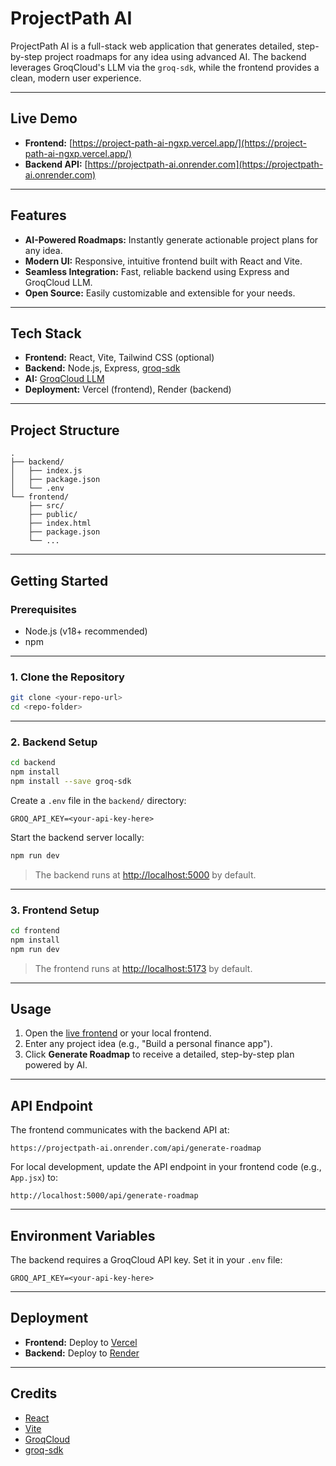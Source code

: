 # ProjectPath AI

ProjectPath AI is a full-stack web application that generates detailed, step-by-step project roadmaps for any idea using advanced AI. The backend leverages GroqCloud's LLM via the `groq-sdk`, while the frontend provides a clean, modern user experience.

---

## Live Demo

- **Frontend:** [https://project-path-ai-ngxp.vercel.app/](https://project-path-ai-ngxp.vercel.app/)
- **Backend API:** [https://projectpath-ai.onrender.com](https://projectpath-ai.onrender.com)

---

## Features

- **AI-Powered Roadmaps:** Instantly generate actionable project plans for any idea.
- **Modern UI:** Responsive, intuitive frontend built with React and Vite.
- **Seamless Integration:** Fast, reliable backend using Express and GroqCloud LLM.
- **Open Source:** Easily customizable and extensible for your needs.

---

## Tech Stack

- **Frontend:** React, Vite, Tailwind CSS (optional)
- **Backend:** Node.js, Express, [groq-sdk](https://www.npmjs.com/package/groq-sdk)
- **AI:** [GroqCloud LLM](https://groq.com/)
- **Deployment:** Vercel (frontend), Render (backend)

---

## Project Structure

```
.
├── backend/
│   ├── index.js
│   ├── package.json
│   └── .env
└── frontend/
    ├── src/
    ├── public/
    ├── index.html
    ├── package.json
    └── ...
```

---

## Getting Started

### Prerequisites

- Node.js (v18+ recommended)
- npm

---

### 1. Clone the Repository

```sh
git clone <your-repo-url>
cd <repo-folder>
```

---

### 2. Backend Setup

```sh
cd backend
npm install
npm install --save groq-sdk
```

Create a `.env` file in the `backend/` directory:

```
GROQ_API_KEY=<your-api-key-here>
```

Start the backend server locally:

```sh
npm run dev
```

> The backend runs at [http://localhost:5000](http://localhost:5000) by default.

---

### 3. Frontend Setup

```sh
cd frontend
npm install
npm run dev
```

> The frontend runs at [http://localhost:5173](http://localhost:5173) by default.

---

## Usage

1. Open the [live frontend](https://project-path-ai-ngxp.vercel.app/) or your local frontend.
2. Enter any project idea (e.g., "Build a personal finance app").
3. Click **Generate Roadmap** to receive a detailed, step-by-step plan powered by AI.

---

## API Endpoint

The frontend communicates with the backend API at:

```
https://projectpath-ai.onrender.com/api/generate-roadmap
```

For local development, update the API endpoint in your frontend code (e.g., `App.jsx`) to:

```
http://localhost:5000/api/generate-roadmap
```

---

## Environment Variables

The backend requires a GroqCloud API key. Set it in your `.env` file:

```
GROQ_API_KEY=<your-api-key-here>
```

---

## Deployment

- **Frontend:** Deploy to [Vercel](https://vercel.com/)
- **Backend:** Deploy to [Render](https://render.com/)

---

## Credits

- [React](https://react.dev/)
- [Vite](https://vitejs.dev/)
- [GroqCloud](https://groq.com/)
- [groq-sdk](https://www.npmjs.com/package/groq-sdk)
